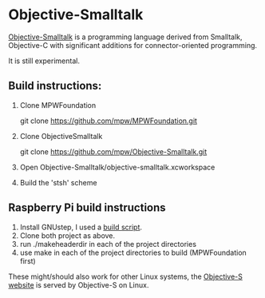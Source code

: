 Objective-Smalltalk
===================

[Objective-Smalltalk](http://objective.st/ "Objective-Smalltalk main site") is a programming
language derived from Smalltalk, Objective-C with significant additions for connector-oriented
programming.

It is still experimental.

Build instructions:
------------

1.  Clone MPWFoundation

    git clone https://github.com/mpw/MPWFoundation.git

2.  Clone ObjectiveSmalltalk

    git clone https://github.com/mpw/Objective-Smalltalk.git

3.  Open Objective-Smalltalk/objective-smalltalk.xcworkspace

4.  Build the 'stsh' scheme 



Raspberry Pi build instructions
-------------

1. Install GNUstep, I used a [build script](https://github.com/plaurent/gnustep-build).
2. Clone both project as above.
3. run  ./makeheaderdir in each of the project directories
4. use make in each of the project directories to build (MPWFoundation first)


These might/should also work for other Linux systems, the [Objective-S website](http://objective.st) is served by Objective-S on Linux.

